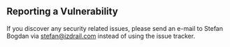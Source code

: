 ## Reporting a Vulnerability

 If you discover any security related issues, please send an e-mail to Stefan Bogdan via stefan@izdrail.com instead of using the issue tracker.
